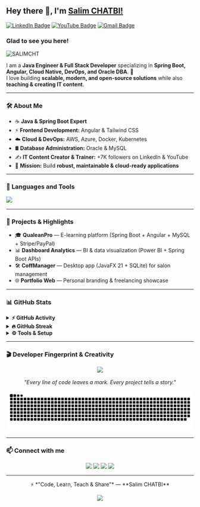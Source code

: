 ## Hey there 👋, I'm [Salim CHATBI!](https://github.com/SALIMCHT)

[![LinkedIn Badge](https://img.shields.io/badge/-LinkedIn-0A66C2?style=flat-square&logo=linkedin&logoColor=white)](https://www.linkedin.com/in/salim-chatbi/)
[![YouTube Badge](https://img.shields.io/badge/-YouTube-FF0000?style=flat-square&logo=youtube&logoColor=white)](https://www.youtube.com/@Webitcode)
[![Gmail Badge](https://img.shields.io/badge/-Email-D14836?style=flat-square&logo=gmail&logoColor=white)](mailto:saliimchatbii@gmail.com)

### Glad to see you here! 
<p align="left"> <img src="https://komarev.com/ghpvc/?username=SALIMCHT&label=Profile%20views&color=0e75b6&style=flat" alt="SALIMCHT" /> </p>

I am a **Java Engineer & Full Stack Developer** specializing in **Spring Boot, Angular, Cloud Native, DevOps, and Oracle DBA**. 🚀  
I love building **scalable, modern, and open-source solutions** while also **teaching & creating IT content**.

---

### 🛠 About Me  

- ☕ **Java & Spring Boot Expert**  
- ⚡ **Frontend Development:** Angular & Tailwind CSS  
- ☁️ **Cloud & DevOps:** AWS, Azure, Docker, Kubernetes  
- 🛢 **Database Administration:** Oracle & MySQL  
- ✍️ **IT Content Creator & Trainer:** +7K followers on LinkedIn & YouTube  
- 🎯 **Mission:** Build **robust, maintainable & cloud-ready applications**  

---

### 🧰 Languages and Tools

<code><img height="27" src="https://skillicons.dev/icons?i=java,spring,angular,typescript,html,css,bootstrap,tailwind,oracle,mysql,git,github,docker,kubernetes,linux,aws,azure" /></code>

---

### 📂 Projects & Highlights

- 🎓 **QualeanPro** — E-learning platform (Spring Boot + Angular + MySQL + Stripe/PayPal)  
- 📊 **Dashboard Analytics** — BI & data visualization (Power BI + Spring Boot APIs)  
- 🛠️ **CoffManager** — Desktop app (JavaFX 21 + SQLite) for salon management  
- 🌐 **Portfolio Web** — Personal branding & freelancing showcase  

---

### 📊 GitHub Stats

<details>
  <summary><b>⚡ GitHub Activity</b></summary>
  <br />
  <img height="180em" src="https://github-readme-stats.vercel.app/api?username=SALIMCHT&show_icons=true&hide_border=true&count_private=true&theme=radical" />
  <img height="180em" src="https://github-readme-stats.vercel.app/api/top-langs/?username=SALIMCHT&layout=compact&theme=radical" />
</details>

<details>
  <summary><b>🔥 GitHub Streak</b></summary>
  <br />
  <img height="180em" src="https://github-readme-streak-stats.herokuapp.com/?user=SALIMCHT&theme=radical&hide_border=true" />
</details>

<details>
  <summary><b>⚙️ Tools & Setup</b></summary>
  <ul>
    <li><b>OS:</b> Windows 11 & Ubuntu</li>
    <li><b>Laptop:</b> Dell XPS / Macbook Pro</li>
    <li><b>Code Editor:</b> VSCode, IntelliJ IDEA</li>
    <li><b>Other Tools:</b> Postman, Notion, Docker, GitHub Actions</li>
    <li><b>To Stay Updated:</b> YouTube, LinkedIn, Dev.to</li>
  </ul>
</details>

---

### 🎬 Developer Fingerprint & Creativity

<p align="center">
  <img src="https://raw.githubusercontent.com/salimcht/salimcht/main/assets/fingerprint.gif" width="200"/>
</p>

<p align="center">
  <i>"Every line of code leaves a mark. Every project tells a story."</i>
</p>

<p align="center">
  <img src="https://raw.githubusercontent.com/Platane/snk/output/github-contribution-grid-snake.svg" alt="Snake animation" />
</p>

---

### 📫 Connect with me

<p align="center">
  <a href="https://www.linkedin.com/in/salim-chatbi/"><img src="https://img.shields.io/badge/LinkedIn-0A66C2?style=for-the-badge&logo=linkedin&logoColor=white"/></a>
  <a href="mailto:saliimchatbii@gmail.com"><img src="https://img.shields.io/badge/Email-D14836?style=for-the-badge&logo=gmail&logoColor=white"/></a>
  <a href="https://github.com/SALIMCHT"><img src="https://img.shields.io/badge/GitHub-181717?style=for-the-badge&logo=github&logoColor=white"/></a>
  <a href="https://your-portfolio.example.com"><img src="https://img.shields.io/badge/Portfolio-000000?style=for-the-badge&logo=About.me&logoColor=white"/></a>
</p>

---

<p align="center">
⚡ *"Code, Learn, Teach & Share"* — **Salim CHATBI**
</p>

<p align="center">
  <img src="https://raw.githubusercontent.com/salimcht/salimcht/main/assets/coding.gif" width="250"/>
</p>
